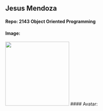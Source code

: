 ## Jesus Mendoza
#### Repo: 2143 Object Oriented Programming
#### Image:
<img src="https://ca.slack-edge.com/TBMBG710S-U07J6EFCBTR-ef25ca4db77f-512" width="200">
#### Avatar:
<img src="https://github.com/account](https://avatars.githubusercontent.com/u/162663012?s=400&u=d33c92fb8cc40c36474756198806585946fb1596&v=4" width="75>
